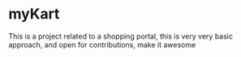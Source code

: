 # myKart
This is a project related to a shopping portal, this is very very basic approach, and open for contributions, make it awesome 
